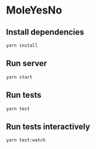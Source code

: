 # MoleYesNo

## Install dependencies

`yarn install`

## Run server

`yarn start`

## Run tests

`yarn test`

## Run tests interactively

`yarn test:watch`
